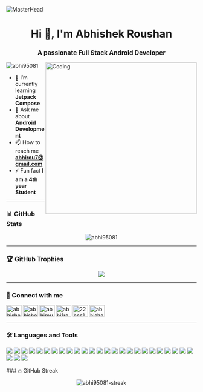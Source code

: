 ![MasterHead](https://3.bp.blogspot.com/-dB6ndKqIAuI/XdWeOASO5AI/AAAAAAAANZA/MSbT9mh6bukxkI-tqnu_GARIZZV5WNVhQCLcBGAsYHQ/s1600/image1.gif)

<h1 align="center">Hi 👋, I'm Abhishek Roushan</h1>
<h3 align="center">A passionate Full Stack Android Developer</h3>

<img align="right" alt="Coding" width="400" src="https://camo.githubusercontent.com/7cab7453b50c32be4c3605a42cb5e509644666999796555e759d06a9facf6b4a/68747470733a2f2f63646e2e6472696262626c652e636f6d2f75736572732f323133313939332f73637265656e73686f74732f343934383733362f74686f75676874776f726b732d6769665f6472696262626c652e676966">

<p align="left"> <img src="https://komarev.com/ghpvc/?username=abhi95081&label=Profile%20views&color=0e75b6&style=flat" alt="abhi95081" /> </p>

- 🌱 I’m currently learning **Jetpack Compose**
- 💬 Ask me about **Android Development**
- 📫 How to reach me **abhirou7@gmail.com**
- ⚡ Fun fact **I am a 4th year Student**

---

### 📊 GitHub Stats
<p align="center">
  <img src="https://github-readme-stats.vercel.app/api?username=abhi95081&show_icons=true&theme=radical&hide_border=true" alt="abhi95081" />
</p>

---

### 🏆 GitHub Trophies
<p align="center">
  <a href="https://github.com/ryo-ma/github-profile-trophy">
    <img src="https://github-profile-trophy.vercel.app/?username=abhi95081&theme=radical&no-frame=true&margin-w=10"/>
  </a>
</p>

---

### 🔗 Connect with me
<p align="left">
<a href="https://linkedin.com/in/abhishek-roushan/" target="blank"><img align="center" src="https://raw.githubusercontent.com/rahuldkjain/github-profile-readme-generator/master/src/images/icons/Social/linked-in-alt.svg" alt="abhishek-roushan/" height="30" width="40" /></a>
<a href="https://instagram.com/abhishek_roushan_01" target="blank"><img align="center" src="https://raw.githubusercontent.com/rahuldkjain/github-profile-readme-generator/master/src/images/icons/Social/instagram.svg" alt="abhishek_roushan_01" height="30" width="40" /></a>
<a href="https://codeforces.com/profile/abhirou7" target="blank"><img align="center" src="https://raw.githubusercontent.com/rahuldkjain/github-profile-readme-generator/master/src/images/icons/Social/codeforces.svg" alt="abhirou7" height="30" width="40" /></a>
<a href="https://www.leetcode.com/abhi1rou23" target="blank"><img align="center" src="https://raw.githubusercontent.com/rahuldkjain/github-profile-readme-generator/master/src/images/icons/Social/leet-code.svg" alt="abhi1rou23" height="30" width="40" /></a>
<a href="https://www.hackerearth.com/22bcs10187" target="blank"><img align="center" src="https://raw.githubusercontent.com/rahuldkjain/github-profile-readme-generator/master/src/images/icons/Social/hackerearth.svg" alt="22bcs10187" height="30" width="40" /></a>
<a href="https://www.geeksforgeeks.org/user/abhishek_roushan/" target="blank"><img align="center" src="https://raw.githubusercontent.com/rahuldkjain/github-profile-readme-generator/master/src/images/icons/Social/geeks-for-geeks.svg" alt="abhishek_roushan/" height="30" width="40" /></a>
</p>

---

### 🛠 Languages and Tools
<p align="left"> <!-- Programming Languages --> <img src="https://img.shields.io/badge/Kotlin-7F52FF?style=for-the-badge&logo=kotlin&logoColor=white" /> <img src="https://img.shields.io/badge/Java-ED8B00?style=for-the-badge&logo=java&logoColor=white" /> <img src="https://img.shields.io/badge/C++-00599C?style=for-the-badge&logo=c%2B%2B&logoColor=white" /> <img src="https://img.shields.io/badge/C-Basic-00599C?style=for-the-badge&logo=c&logoColor=white" /> <img src="https://img.shields.io/badge/SQL-4479A1?style=for-the-badge&logo=postgresql&logoColor=white" /> <!-- Mobile Development --> <img src="https://img.shields.io/badge/Jetpack%20Compose-4285F4?style=for-the-badge&logo=android&logoColor=white" /> <img src="https://img.shields.io/badge/XML-FF6F00?style=for-the-badge&logo=xml&logoColor=white" /> <img src="https://img.shields.io/badge/Android%20SDK-3DDC84?style=for-the-badge&logo=android&logoColor=white" /> <img src="https://img.shields.io/badge/KMP-7F52FF?style=for-the-badge&logo=kotlin&logoColor=white" /> <!-- Backend & APIs --> <img src="https://img.shields.io/badge/Retrofit-009688?style=for-the-badge&logo=android&logoColor=white" /> <img src="https://img.shields.io/badge/Python-3776AB?style=for-the-badge&logo=python&logoColor=white" /> <img src="https://img.shields.io/badge/Flask-000000?style=for-the-badge&logo=flask&logoColor=white" /> <!-- Databases & Storage --> <img src="https://img.shields.io/badge/Firebase-FFCA28?style=for-the-badge&logo=firebase&logoColor=black" /> <img src="https://img.shields.io/badge/Firestore-FFCA28?style=for-the-badge&logo=firebase&logoColor=black" /> <img src="https://img.shields.io/badge/Room-00796B?style=for-the-badge&logo=android&logoColor=white" /> <img src="https://img.shields.io/badge/Supabase-3ECF8E?style=for-the-badge&logo=supabase&logoColor=white" /> <img src="https://img.shields.io/badge/MySQL-005C84?style=for-the-badge&logo=mysql&logoColor=white" /> <!-- Image Processing & AI --> <img src="https://img.shields.io/badge/OpenCV-5C3EE8?style=for-the-badge&logo=opencv&logoColor=white" /> <img src="https://img.shields.io/badge/Machine%20Learning-FF6F00?style=for-the-badge&logo=ai&logoColor=white" /> <!-- Tools & Platforms --> <img src="https://img.shields.io/badge/Android%20Studio-3DDC84?style=for-the-badge&logo=android-studio&logoColor=white" /> <img src="https://img.shields.io/badge/VS%20Code-007ACC?style=for-the-badge&logo=visual-studio-code&logoColor=white" /> <img src="https://img.shields.io/badge/Git-F05032?style=for-the-badge&logo=git&logoColor=white" /> <img src="https://img.shields.io/badge/GitHub-181717?style=for-the-badge&logo=github&logoColor=white" /> <img src="https://img.shields.io/badge/Figma-F24E1E?style=for-the-badge&logo=figma&logoColor=white" /> <img src="https://img.shields.io/badge/FFmpegKit-007808?style=for-the-badge&logo=ffmpeg&logoColor=white" /> <!-- Architecture --> <img src="https://img.shields.io/badge/MVVM-00C853?style=for-the-badge&logo=architecture&logoColor=white" /> <img src="https://img.shields.io/badge/Coroutines-0095D5?style=for-the-badge&logo=kotlin&logoColor=white" /> <img src="https://img.shields.io/badge/Kotlin%20Flow-7F52FF?style=for-the-badge&logo=kotlin&logoColor=white" /> </p>
</p>
### 🔥 GitHub Streak
<p align="center">
  <img src="https://github-readme-streak-stats.herokuapp.com/?user=abhi95081&theme=radical&hide_border=true" alt="abhi95081-streak"/>
</p>
